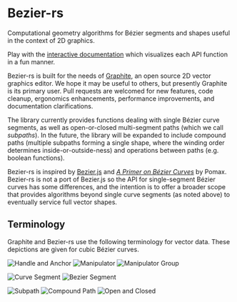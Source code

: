 # Bezier-rs

Computational geometry algorithms for Bézier segments and shapes useful in the context of 2D graphics.

Play with the [interactive documentation](https://graphite.rs/bezier-rs-demos/) which visualizes each API function in a fun manner.

Bezier-rs is built for the needs of [Graphite](https://graphite.rs), an open source 2D vector graphics editor. We hope it may be useful to others, but presently Graphite is its primary user. Pull requests are welcomed for new features, code cleanup, ergonomics enhancements, performance improvements, and documentation clarifications.

The library currently provides functions dealing with single Bézier curve segments, as well as open-or-closed multi-segment paths (which we call _subpaths_). In the future, the library will be expanded to include compound paths (multiple subpaths forming a single shape, where the winding order determines inside-or-outside-ness) and operations between paths (e.g. boolean functions).

Bezier-rs is inspired by [Bezier.js](https://pomax.github.io/bezierjs/) and [_A Primer on Bézier Curves_](https://pomax.github.io/bezierinfo/) by Pomax. Bezier-rs is not a port of Bezier.js so the API for single-segment Bézier curves has some differences, and the intention is to offer a broader scope that provides algorithms beyond single curve segments (as noted above) to eventually service full vector shapes.

## Terminology

Graphite and Bezier-rs use the following terminology for vector data. These depictions are given for cubic Bézier curves.

![Handle and Anchor](https://static.graphite.rs/libraries/bezier-rs/handle-and-anchor.png)
![Manipulator](https://static.graphite.rs/libraries/bezier-rs/manipulator.png)
![Manipulator Group](https://static.graphite.rs/libraries/bezier-rs/manipulator-group.png)

![Curve Segment](https://static.graphite.rs/libraries/bezier-rs/curve-segment.png)
![Bezier Segment](https://static.graphite.rs/libraries/bezier-rs/bezier-segment.png)

![Subpath](https://static.graphite.rs/libraries/bezier-rs/subpath.png)
![Compound Path](https://static.graphite.rs/libraries/bezier-rs/compound-path.png)
![Open and Closed](https://static.graphite.rs/libraries/bezier-rs/open-and-closed.png)
